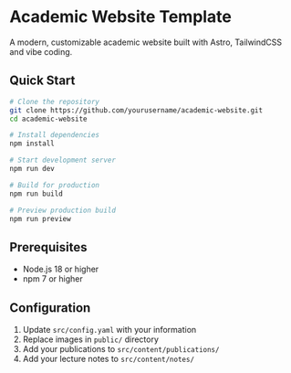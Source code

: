 # Academic Website Template

A modern, customizable academic website built with Astro, TailwindCSS and 
vibe coding.

## Quick Start

```bash
# Clone the repository
git clone https://github.com/yourusername/academic-website.git
cd academic-website

# Install dependencies
npm install

# Start development server
npm run dev

# Build for production
npm run build

# Preview production build
npm run preview
```

## Prerequisites

- Node.js 18 or higher
- npm 7 or higher

## Configuration

1. Update `src/config.yaml` with your information
2. Replace images in `public/` directory
3. Add your publications to `src/content/publications/`
4. Add your lecture notes to `src/content/notes/`

